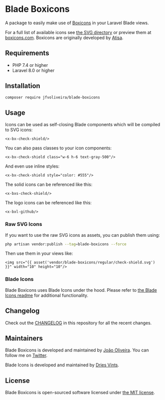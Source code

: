 # Blade Boxicons

A package to easily make use of [Boxicons](https://github.com/atisawd/boxicons) in your Laravel Blade views.

For a full list of available icons see [the SVG directory](resources/svg) or preview them at [boxicons.com](https://boxicons.com/). Boxicons are originally developed by [Atisa](https://github.com/atisawd).

## Requirements

- PHP 7.4 or higher
- Laravel 8.0 or higher

## Installation

```bash
composer require jfvoliveira/blade-boxicons
```

## Usage

Icons can be used as self-closing Blade components which will be compiled to SVG icons:

```blade
<x-bx-check-shield/>
```

You can also pass classes to your icon components:

```blade
<x-bx-check-shield class="w-6 h-6 text-gray-500"/>
```

And even use inline styles:

```blade
<x-bx-check-shield style="color: #555"/>
```

The solid icons can be referenced like this:

```blade
<x-bxs-check-shield/>
```

The logo icons can be referenced like this:

```blade
<x-bxl-github/>
```

### Raw SVG Icons

If you want to use the raw SVG icons as assets, you can publish them using:

```bash
php artisan vendor:publish --tag=blade-boxicons --force
```

Then use them in your views like:

```blade
<img src="{{ asset('vendor/blade-boxicons/regular/check-shield.svg') }}" width="10" height="10"/>
```

### Blade Icons

Blade Boxicons uses Blade Icons under the hood. Please refer to [the Blade Icons readme](https://github.com/blade-ui-kit/blade-icons) for additional functionality.

## Changelog

Check out the [CHANGELOG](CHANGELOG.md) in this repository for all the recent changes.

## Maintainers

Blade Boxicons is developed and maintained by [João Oliveira](https://joliveira.pt).
You can follow me on [Twitter](https://twitter.com/jfvoliveira).

Blade Icons is developed and maintained by [Dries Vints](https://driesvints.com).

## License

Blade Boxicons is open-sourced software licensed under [the MIT license](LICENSE.md).